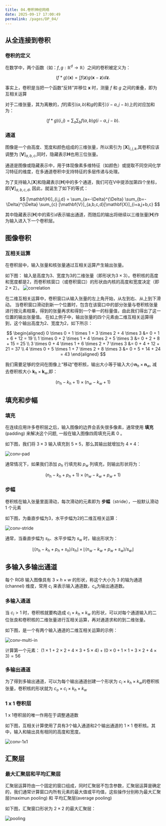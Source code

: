 ```yaml
---
title: 04.卷积神经网络
date: 2025-09-17 17:00:49
permalink: /pages/DP_04/
---
```


## 从全连接到卷积

### 卷积的定义

在数学中，两个函数（如：$f, g: \mathbb{R}^d \to \mathbb{R}$）之间的卷积被定义为：

$$
(f * g)(\mathbf{x}) = \int f(\mathbf{z}) g(\mathbf{x} - \mathbf{z}) d\mathbf{z}.
$$

事实上，卷积是当把一个函数“反转”并移位 $\mathbf{x}$ 时，测量 $f$ 和 $g$ 之间的重叠，即为互相关运算

对于二维张量，其为离散的，$f$的索引$(a,b)$和$g$的索引$(i-a,j-b)$上的对应加和为：

$$
(f * g)(i,j) = \sum_{a} \sum_{b} f(a,b)g(i - a,j - b).
$$

### 通道

图像是一个由高度、宽度和颜色组成的三维张量，所以索引为 $[\mathbf{X}]_{i,j,k}$,其卷积应该调整为 $[\mathbf{V}]_{a,b,c}$,同时，隐藏表示$\mathbf{H}$也用三位张量。

通道是图像或隐藏表示中，用于体现像素多维特征（如颜色）或提取不同空间化学习特征的维度，在多通道卷积中支持特征的多层传递与处理。

为了支持输入$[\mathbf{X}]$和隐藏表示$[\mathbf{H}]$中的多个通道，我们可在V中提添加第四个坐标，即$[\mathbf{V}]_{a,b,c,d}$, 因此，就诞生了如下的等式：

$$
[\mathbf{H}]_{i,j,d} = \sum_{a=-\Delta}^{\Delta} \sum_{b=-\Delta}^{\Delta} \sum_{c} [\mathbf{V}]_{a,b,c,d}[\mathbf{X}]_{i+a,j+b,c}
$$

其中隐藏表示$[\mathbf{H}]$中的索引$d$表示输出通道，而随后的输出将继续以三维张量$[\mathbf{H}]$作为输入进入下一个卷积层。

## 图像卷积

### 互相关运算

在卷积层中，输入张量和核张量通过互相关运算产生输出张量。

如下图：
输入是高度为$3$、宽度为$3$的二维张量（即形状为$3 × 3$）。卷积核的高度和宽度都是$2$，而卷积核窗口（或卷积窗口）的形状由内核的高度和宽度决定（即$2 × 2$）。
![correlation](/img/Dp/correlation.svg)

在二维互相关运算中，卷积窗口从输入张量的左上角开始，从左到右、从上到下滑动。 当卷积窗口滑动到新一个位置时，包含在该窗口中的部分张量与卷积核张量进行按元素相乘，得到的张量再求和得到一个单一的标量值，由此我们得出了这一位置的输出张量值。 在如上例子中，输出张量的四个元素由二维互相关运算得到，这个输出高度为$2$、宽度为$2$，如下所示：

$$
\begin{aligned}
0 \times 0 + 1 \times 1 + 3 \times 2 + 4 \times 3 &= 0 + 1 + 6 + 12 = 19 \\
1 \times 0 + 2 \times 1 + 4 \times 2 + 5 \times 3 &= 0 + 2 + 8 + 15 = 25 \\
3 \times 0 + 4 \times 1 + 6 \times 2 + 7 \times 3 &= 0 + 4 + 12 + 21 = 37 \\
4 \times 0 + 5 \times 1 + 7 \times 2 + 8 \times 3 &= 0 + 5 + 14 + 24 = 43
\end{aligned}
$$


我们需要足够的空间在图像上“移动”卷积核，输出大小等于输入大小$\mathbf{n}_h × \mathbf{n}_w$, 减去卷积核大小 $\mathbf{k}_h × \mathbf{k}_w$,即：

$$
(n_h - k_h + 1) \times (n_w - k_w + 1)
$$

## 填充和步幅

### 填充

在连续应用许多卷积层之后，输入图像的边界会丢失很多像素，通常使用 **填充**(padding) 来解决这个问题, 一般在输入图像四周填充元素 $0$ 。

如下图，我们将 $3 × 3$ 输入填充到 $5 × 5$，那么其输出就增加为 $4×4$：

![conv-pad](/img/Dp/conv-pad.svg)

通常情况下，如果我们添加 ${p}_h$ 行填充和 $p_w$ 列填充，则输出形状将为：

$$
(n_h - k_h + p_h + 1) \times (n_w - k_w + p_w + 1)
$$

### 步幅

卷积核在输入张量里面滑动，每次滑动的元素即为 **步幅**（stride），一般默认滑动 $1$ 个元素

如下图，为垂直步幅为3，水平步幅为2的二维互相关运算：

![conv-stride](/img/Dp/conv-stride.svg)

通常，当垂直步幅为 $s_h$、水平步幅为 $s_w$ 时，输出形状为：

$$
\lfloor (n_h - k_h + p_h + s_h)/s_h \rfloor \times \lfloor (n_w - k_w + p_w + s_w)/s_w \rfloor
$$

## 多输入多输出通道

每个 RGB 输入图像具有 $3 \times h \times w$ 的形状，称这个大小为 $3$ 的轴为通道(channel) 维度，常用 $c_i$ 来表示输入通道数，$c_o$为输出通道数。

### 多输入通道

当 $c_i > 1$ 时，卷积核就要构造成 $c_i×k_h×k_w$ 的形状，可以对每个通道输入的二位张良和卷积核的二维张量进行互相关运算，再对通道求和的到二维张量。

如下图，是一个有两个输入通道的二维互相关运算的示例：

![conv-multi-in](/img/Dp/conv-multi-in.svg)

计算第一个元素：
$(1 \times 1 + 2 \times 2 + 4 \times 3 + 5 \times 4) + (0 \times 0 + 1 \times 1 + 3 \times 2 + 4 \times 3) = 56$

### 多输出通道

为了得到多输出通道，可以为每个输出通道创建一个形状为 $c_i×k_h×k_w$的卷积核张量，卷积核的形状就为 $c_o×c_i×k_h×k_w$

### 1 x 1 卷积层

1 x 1卷积层的唯一作用在于调整通道数

如下图，互相关计算使用了具有3个输入通道和2个输出通道的 $1×1$ 卷积核。其中，输入和输出具有相同的高度和宽度。

![conv-1x1](/img/Dp/conv-1x1.svg)

## 汇聚层

### 最大汇聚层和平均汇聚层

汇聚层运算符由一个固定的窗口组成，同时汇聚层不包含参数，汇聚层运算是确定的，我们通常计算窗口内所有元素的最大值或平均值，这些操作分别称为最大汇聚层(maximun pooling) 和 平均汇聚层(average pooling)

如下图，汇聚窗口形状为 $2×2$ 的最大汇聚层：

![pooling](/img/Dp/pooling.svg)

